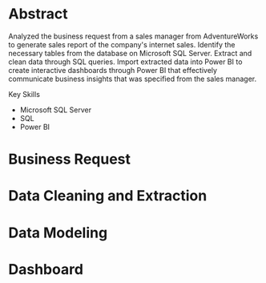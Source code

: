 # Abstract
Analyzed the business request from a sales manager from AdventureWorks to generate sales report of the company's internet sales. Identify the necessary tables from the database on Microsoft SQL Server. Extract and clean data through SQL queries. Import extracted data into Power BI to create interactive dashboards through Power BI that effectively communicate business insights that was specified from the sales manager.

Key Skills
- Microsoft SQL Server
- SQL
- Power BI

# Business Request

# Data Cleaning and Extraction

# Data Modeling

# Dashboard
